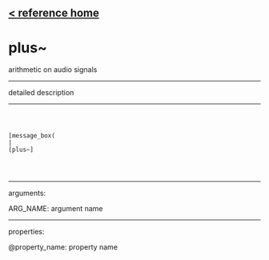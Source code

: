 [< reference home](ceammc_lib.html)
---

# plus~


arithmetic on audio signals

---

detailed description
<br>


---


```



[message_box(                                 
|
[plus~]


            
```

---
arguments:

ARG_NAME: argument name<br>

---
properties:

@property_name: property name<br>

